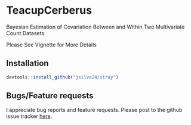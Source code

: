 # TeacupCerberus
Bayesian Estimation of Covariation Between and Within Two Multivariate Count Datasets

Please See Vignette for More Details

## Installation ##

``` r
devtools::install_github("jsilve24/stray")
```


## Bugs/Feature requests ##

I appreciate bug reports and feature requests. Please post to the github issue tracker [here](https://github.com/jsilve24/TeacupCerberus/issues). 
